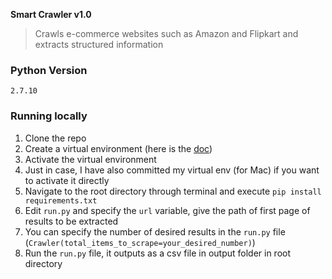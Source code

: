 **Smart Crawler v1.0**

>Crawls e-commerce websites such as Amazon and Flipkart and extracts structured information

### Python Version
`2.7.10`


### Running locally
1. Clone the repo
2. Create a virtual environment (here is the [doc](http://docs.python-guide.org/en/latest/dev/virtualenvs/))
3. Activate the virtual environment
4. Just in case, I have also committed my virtual env (for Mac) if you want to activate it directly
5. Navigate to the root directory through terminal
   and execute `pip install requirements.txt`
6. Edit `run.py` and specify the `url` variable, give the path
   of first page of results to be extracted
7. You can specify the number of desired results in the `run.py` file (`Crawler(total_items_to_scrape=your_desired_number)`)
8. Run the `run.py` file, it outputs as a csv file in output folder in root directory

